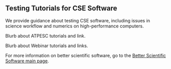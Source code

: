 
## Testing Tutorials for CSE Software

We provide guidance about testing CSE software, including issues in science workflow and numerics on high-performance computers.

Blurb about ATPESC tutorials and link.

Blurb about Webinar tutorials and links.


For more information on better scientific software, go to the [Better Scientific Software main page](http://betterscientificsoftware.info).

<!---
Publish: yes
Categories: reliability
Topics: testing
Tags: reliability, reproducibility, robustness, ATPESC, HPC
Level: 2
Prerequisites: WhatIsCseSwTesting.md, HowToImproveTestingForCseSw.md
Aggregate: Subresource
--->
